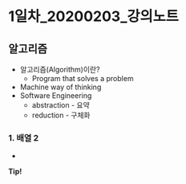 # 1일차\_20200203_강의노트

## 알고리즘

- 알고리즘(Algorithm)이란?
  - Program that solves a problem
- Machine way of thinking
- Software Engineering
  - abstraction - 요약
  - reduction - 구체화



### 1. 배열 2

- 







**Tip!**


